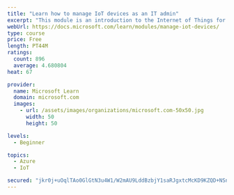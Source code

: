 ```yaml
---
title: "Learn how to manage IoT devices as an IT admin"
excerpt: "This module is an introduction to the Internet of Things for IT admins."
webUrl: https://docs.microsoft.com/learn/modules/manage-iot-devices/
type: course
price: Free
length: PT44M
ratings:
  count: 896
  average: 4.680804
heat: 67

provider:
  name: Microsoft Learn
  domain: microsoft.com
  images:
    - url: /assets/images/organizations/microsoft.com-50x50.jpg
      width: 50
      height: 50

levels:
  - Beginner

topics:
  - Azure
  - IoT

secured: "jkr0j+uOqlTAo0GlGtN3u4W1/W2mAU9LddBzbjY1saRJgxtcMcKD9KZQD+NSnnLvhJInNCZSHHJztVLSkAYcri/g7Dzwqwp+Y5qI0ibUJy9yjMOTGU6MANRan36j1lyNNDqun5kHaEhvN5Gjr9Zml/57q1DeWyIfaedjYikf2IfldOZPHfoKhgmfY0AzkLFdXSXjVUKTfLDbyzHT3s2Lo3T5GZrxUg6D10tW6JLbDZBYjcjol9EZzjNoz8EDGyxzevLdG1VszrWIag0CsZWeaJbUkf56u0rb7OQaFIGADA5YvTNxF7sdDGLfWJZ2Om4keN/DyDNbCF/HCZ8808SIEHLzouQ06CU/QW6PQwzw0GtC555fAgVNv/DKXk0ZEUmFPhL5xmSSNbXwhX84qfdWUfhpm8Hoh3VOHw53p89rvi8=;f1teFTAYA9dF4tI8uZAF+g=="
---
```


